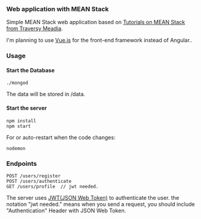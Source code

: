 ### Web application with MEAN Stack

Simple MEAN Stack web application based on [Tutorials on MEAN Stack from Traversy Meadia](https://www.youtube.com/watch?v=uONz0lEWft0&list=PLillGF-RfqbZMNtaOXJQiDebNXjVapWPZ).

I'm planning to use [Vue.js](https://vuejs.org/) for the front-end framework instead of Angular..

### Usage

#### Start the Database

    ./mongod

The data will be stored in /data.

#### Start the server

    npm install
    npm start
    
For or auto-restart when the code changes:

    nodemon

### Endpoints

    POST /users/register
    POST /users/authenticate
    GET /users/profile  // jwt needed.

The server uses [JWT(JSON Web Token)](https://jwt.io/) to authenticate the user.
the notation "jwt needed." means when you send a request, you should include "Authentication" Header with JSON Web Token.
